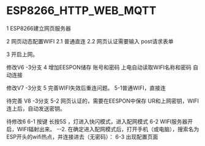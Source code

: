 # ESP8266_HTTP_WEB_MQTT
1 ESP8266建立网页服务器

2 网页动态配置WIFI
 2.1 普通直连
 2.2 网页认证需要输入 post请求表单 
 
3 开启上网。

修改V6 -3分支
4 增加EESPON储存 账号和密码
  上电自动读取WIFI名称和密码
  自动连接
  
修改V7 -3分支
 5 完善WIFI失效后重连问题。
    5-1普通WIFI，直接连
    

待完善 V8 -3分支
    5-2 网页认证的，需要在EESPON中保存 UR和上网密钥，WIFI连上后，自动发送密钥。
    
    
    
待修改6
    6-1 按键 长按5S ，灯进入快闪模式，进入配网模式
    6-2 WIFI服务器开启，WIFI辐射出来。
       --2. 在确定进入配网模式后，打开手机（或电脑），搜索名为ESP开头的wifi热点，并连接进去（无密码）：
    6-3 出现配置页面
